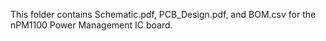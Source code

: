 This folder contains Schematic.pdf, PCB_Design.pdf, and BOM.csv for the nPM1100 Power Management IC board.
